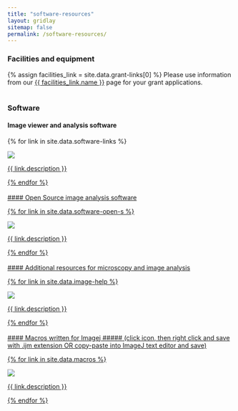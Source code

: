 ```yaml
---
title: "software-resources"
layout: gridlay
sitemap: false
permalink: /software-resources/
---
```


### Facilities and equipment

{% assign facilities_link = site.data.grant-links[0] %}
Please use information from our <a href="{{ facilities_link.url }}" target="_blank" rel="noopener noreferrer">{{ facilities_link.name }}</a> page for your grant applications.
<br/>
<br/>

### Software

#### Image viewer and analysis software

<div class="software-links-container">

{% for link in site.data.software-links %}
<div class="col-lg-4 col-md-6 col-sm-12 text-center icon-container">
<a href="{{ link.url }}" target="_blank">
<img src='{{ site.url }}{{ site.baseurl }}/images/{{ link.image }}' class="icon-image"/>
<p class="icon-description">{{ link.description }}</p>
</div>
{% endfor %}

</div>

<br/>
#### Open Source image analysis software

<div class="software-links-container">

{% for link in site.data.software-open-s %}
<div class="col-lg-4 col-md-6 col-sm-12 text-center icon-container">
<a href="{{ link.url }}" target="_blank">
<img src='{{ site.url }}{{ site.baseurl }}/images/{{ link.image }}' class="icon-image"/>
<p class="icon-description">{{ link.description }}</p>
</div>
{% endfor %}

</div>

<br/>
#### Additional resources for microscopy and image analysis

<div class="software-links-container">

{% for link in site.data.image-help %}
<div class="col-lg-4 col-md-6 col-sm-12 text-center icon-container">
<a href="{{ link.url }}" target="_blank">
<img src='{{ site.url }}{{ site.baseurl }}/images/{{ link.image }}' class="icon-image"/>
<p class="icon-description">{{ link.description }}</p>
</div>
{% endfor %}

</div>

<br/>
#### Macros written for Imagej
##### (click icon, then right click and save with .ijm extension OR copy-paste into ImageJ text editor and save)

<div class="software-links-container">

{% for link in site.data.macros %}
<div class="col-lg-4 col-md-6 col-sm-12 text-center icon-container">
<a href="{{ link.url }}" target="_blank">
<img src='{{ site.url }}{{ site.baseurl }}/images/{{ link.image }}' class="icon-image"/>
<p class="icon-description">{{ link.description }}</p>
</div>
{% endfor %}

</div>
